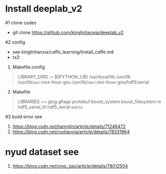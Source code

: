 # Install deeplab_v2 

#1 clone codes
* git clone https://github.com/kinglintianxia/deeplab_v2

#2 config
* see kinglintianxia/caffe_learning/Install_caffe.md
* tx2: 
1. Makefile.config
  > LIBRARY_DIRS := $(PYTHON_LIB) /usr/local/lib /usr/lib /usr/lib/`aarch64`-linux-gnu /usr/lib/`aarch64`-linux-gnu/hdf5/serial
2. Makefile
  > LIBRARIES += glog gflags protobuf boost_system boost_filesystem m hdf5_serial_hl hdf5_serial `matio`	

#3 build error see
1. https://blog.csdn.net/tianrolin/article/details/71246472
2. https://blog.csdn.net/ruotianxia/article/details/78331964

# nyud dataset see
1. https://blog.csdn.net/xmo_jiao/article/details/78012504

